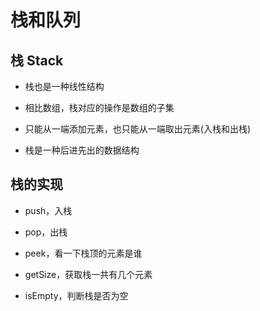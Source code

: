 # 栈和队列

## 栈 Stack

- 栈也是一种线性结构

- 相比数组，栈对应的操作是数组的子集

- 只能从一端添加元素，也只能从一端取出元素(入栈和出栈)

- 栈是一种后进先出的数据结构

## 栈的实现

- push，入栈

- pop，出栈

- peek，看一下栈顶的元素是谁

- getSize，获取栈一共有几个元素

- isEmpty，判断栈是否为空
